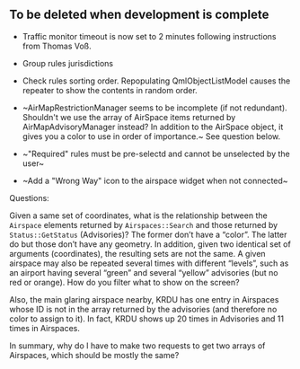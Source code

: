 ## To be deleted when development is complete

*   Traffic monitor timeout is now set to 2 minutes following instructions from Thomas Voß.

*   Group rules jurisdictions

*   Check rules sorting order. Repopulating QmlObjectListModel causes the repeater to show the contents in random order.

*   ~AirMapRestrictionManager seems to be incomplete (if not redundant). Shouldn't we use the array of AirSpace items returned by AirMapAdvisoryManager instead? In addition to the AirSpace object, it gives you a color to use in order of importance.~ See question below.

*   ~"Required" rules must be pre-selectd and cannot be unselected by the user~

*   ~Add a "Wrong Way" icon to the airspace widget when not connected~



Questions:

Given a same set of coordinates, what is the relationship between the `Airspace` elements returned by `Airspaces::Search` and those returned by `Status::GetStatus` (Advisories)? The former don’t have a “color”. The latter do but those don’t have any geometry. In addition, given two identical set of arguments (coordinates), the resulting sets are not the same. A given airspace may also be repeated several times with different “levels”, such as an airport having several “green” and several “yellow” advisories (but no red or orange). How do you filter what to show on the screen? 

Also, the main glaring airspace nearby, KRDU has one entry in Airspaces whose ID is not in the array returned by the advisories (and therefore no color to assign to it). In fact, KRDU shows up 20 times in Advisories and 11 times in Airspaces.

In summary, why do I have to make two requests to get two arrays of Airspaces, which should be mostly the same?